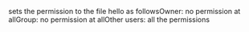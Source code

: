 sets the permission to the file hello as followsOwner: no permission at allGroup: no permission at allOther users: all the permissions
